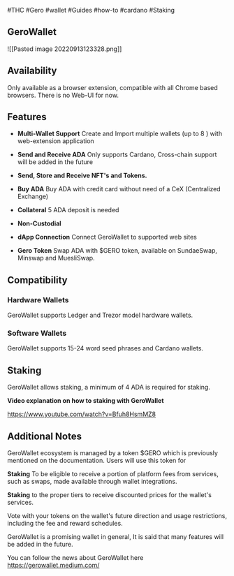 #THC #Gero #wallet #Guides #how-to #cardano #Staking 



## GeroWallet



![[Pasted image 20220913123328.png]]





## Availability

Only available as a browser extension, compatible with all Chrome based browsers. There is no Web-UI for now.


## Features


- **Multi-Wallet Support**
Create and Import multiple wallets (up to 8 ) with web-extension application

- **Send and Receive ADA**
Only supports Cardano, Cross-chain support will be added in the future

- **Send, Store and Receive NFT's and Tokens.**

- **Buy ADA**
Buy ADA with credit card without need of a CeX (Centralized Exchange)

- **Collateral**
5 ADA deposit is needed

- **Non-Custodial**

- **dApp Connection**
Connect GeroWallet to supported web sites

- **Gero Token**
Swap ADA with $GERO token, available on SundaeSwap, Minswap and MuesliSwap.



## Compatibility

### Hardware Wallets

GeroWallet supports Ledger and Trezor model hardware wallets.


### Software Wallets

GeroWallet supports 15-24 word seed phrases and  Cardano wallets.



## Staking

GeroWallet allows staking, a minimum of 4 ADA is required for staking.

  
**Video explanation on how to staking with GeroWallet**

https://www.youtube.com/watch?v=Bfuh8HsmMZ8



## Additional Notes

GeroWallet ecosystem is managed by a token $GERO which is previously mentioned on the documentation.
Users will use this token for

**Staking** To be eligible to receive a portion of platform fees from services, such as swaps, made available through wallet integrations.

**Staking** to the proper tiers to receive discounted prices for the wallet's services.

Vote with your tokens on the wallet's future direction and usage restrictions, including the fee and reward schedules.


  
GeroWallet is a promising wallet in general,   It is said that many features will be added in the future. 

You can follow the news about GeroWallet here
https://gerowallet.medium.com/









